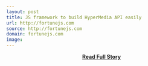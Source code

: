 ```yaml
---
layout: post
title: JS framework to build HyperMedia API easily
url: http://fortunejs.com
source: http://fortunejs.com
domain: fortunejs.com
image: 
---
```


<p></p>
<center><p><a href="http://fortunejs.com" style='padding:25px; font-sze:18px; font-weight: bold;'>Read Full Story</a></p></center>
